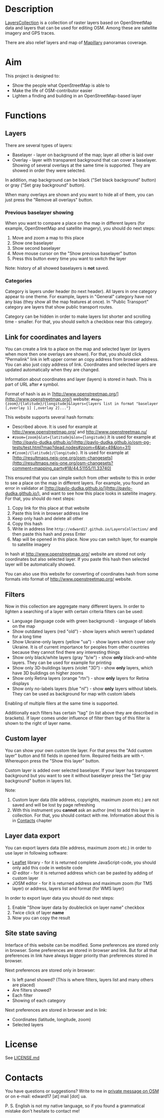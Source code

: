 # Description

[LayersCollection](http://edward17.github.io/LayersCollection/) is a collection of raster layers based on OpenStreetMap data and layers that can be used for editing OSM. Among these are satellite imagery and GPS traces.

There are also relief layers and map of [Mapillary](http://www.mapillary.com/) panoramas coverage.

# Aim

This project is designed to:

* Show the people what OpenStreetMap is able to
* Make the life of OSM-contributor easier
* Lighten a finding and building in an OpenStreetMap-based layer

# Functions

## Layers

There are several types of layers:

* Baselayer - layer on background of the map; layer all other is laid over
* Overlay - layer with transparent background that can cover a baselayer. Showing of several overlays at the same time is supported. They are showed in order they were selected.

In addition, map background can be black ("Set black background" button) or gray ("Set gray background" button).

When many overlays are shown and you want to hide all of them, you can just press the "Remove all overlays" button.

### Previous baselayer showing

When you want to compare a place on the map in different layers (for example, OpenStreetMap and satellite imagery), you should do next steps:

1. Move and zoom a map to this place
2. Show one baselayer
3. Show second baselayer
4. Move mouse cursor on the "Show previous baselayer" button
5. Press this button every time you want to switch the layer

Note: history of all showed baselayers is **not** saved.

### Categories

Category is layers under header (to next header). All layers in one category appear to one theme. For example, layers in "General" category have not any bias (they show all the map features at once). In "Public Transport" category are layers that show public transport routes.

Category can be hidden in order to make layers list shorter and scrolling time - smaller. For that, you should switch a checkbox near this category.

## Link for coordinates and layers

You can create a link to a place on the map and selected layer (or layers when more then one overlays are shown). For that, you should click "Permalink" link in left upper corner an copy address from browser address. You can also just copy address of link. Coordinates and selected layers are updated automatically when they are changed.

Information about coordinates and layer (layers) is stored in hash. This is part of URL after `#` symbol.

Format of hash is as in [http://www.openstreetmap.org/](http://www.openstreetmap.org/) website: `#map={zoom}/{latitude}/{longitude}&layers={layers list in format "baselayer [,overlay 1] [,overlay 2]..."}`

This website supports several hash formats:

* Described above. It is used for example at http://www.openstreetmap.org/ and http://www.openstreetmap.ru/
* `#zoom={zoom}&lat={latitude}&lon={longitude}`.It is used for example at [http://pavlo-dudka.github.io/](http://pavlo-dudka.github.io/osm-pg-tests/test.html?map?dead.nodes#zoom=6&lat=49&lon=31)
* `#{zoom}/{latitude}/{longitude}`. It is used for example at [http://resultmaps.neis-one.org/osm-changesets](http://resultmaps.neis-one.org/osm-changesets?comment=mapping_party#18/44.51155/11.33740)

This ensured that you can simple switch from other website to this in order to see a place on the map in different layers. For example, you found an error in validator at [http://pavlo-dudka.github.io/](http://pavlo-dudka.github.io/), and want to see how this place looks in satellite imagery. For that, you should do next steps:

1. Copy link for this place at that website
2. Paste this link in browser address line
3. Keep only hash and delete all other
4. Copy this hash
5. Write in address line `http://edward17.github.io/LayersCollection/` and then paste this hash and press Enter
6. Map will be opened in this place. Now you can switch layer, for example to satellite imagery

In hash at http://www.openstreetmap.org/ website are stored not only coordinates but also selected layer. If you paste this hash then selected layer will be automatically showed.

You can also use this website for converting of coordinates hash from some formats into format of http://www.openstreetmap.org/ website.

## Filters

Now in this collection are aggregate many different layers. In order to lighten a searching of a layer with certain criteria filters can be used:

* Language (language code with green background) - language of labels on the map
* Show outdated layers (red "old") - show layers which weren't updated for a long time
* Show Ukraine-only layers (yellow "ua") - show layers which cover only Ukraine. It is of current importance for peoples from other countries because they cannot find there any interesting things
* Show only black/white layers (gray "b/w") - show **only** black-and-white layers. They can be used for example for printing
* Show only 3D-buildings layers (violet "3D") - show **only** layers, which have 3D buildings on higher zooms
* Show only Retina layers (orange "rtn") - show **only** layers for Retina displays
* Show only no-labels layers (blue "nl") - show **only** layers without labels. They can be used as background for map with custom labels

Enabling of multiple filers at the same time is supported.

Additionally each filters has certain "tag" (in list above they are described in brackets). If layer comes under influence of filter then tag of this filter is shown to the right of layer name.

## Custom layer

You can show your own custom tile layer. For that press the "Add custom layer" button and fill fields in opened form. Required fields are with `*`. Whereupon press the "Show this layer" button.

Custom layer is added over selected baselayer. If your layer has transparent background but you want to see it without baselayer press the "Set gray background" button in layers list.

Note:

1. Custom layer data (tile address, copyrights, maximum zoom etc.) are not saved and will be lost by page refreshing
2. With this instrument you **cannot** ask an author (me) to add this layer in collection. For that, you should contact with me. Information about this is in [Contacts](https://github.com/Edward17/LayersCollection/blob/gh-pages/README.RU.md#Contacts) chapter

## Layer data export

You can export layers data (tile address, maximum zoom etc.) in order to use layer in following software:

* [Leaflet](http://leafletjs.com/) library - for it is returned complete JavaScript-code, you should only add this code in website code
* iD editor - for it is returned address which can be pasted by adding of custom layer
* JOSM editor - for it is returned address and maximum zoom (for TMS layer) or address, layers list and format (for WMS layer)

In order to export layer data you should do next steps:

1. Enable "Show layer data by doubleclick on layer name" checkbox
2. Twice click of layer **name**
3. Now you can copy the result

## Site state saving

Interface of this website can be modified. Some preferences are stored only in browser. Some preferences are stored in browser and link. But for all that preferences in link have always bigger priority than preferences stored in browser.

Next preferences are stored only in browser:

* Is left panel showed? (This is where filters, layers list and many others are placed)
* Are filters showed?
* Each filter
* Showing of each category

Next preferences are stored in browser and in link:

* Coordinates (latitude, longitude, zoom)
* Selected layers

# License

See [LICENSE.md](https://github.com/Edward17/LayersCollection/blob/gh-pages/LICENSE.md)

# Contacts

You have questions or suggestions? Write to me in [private message on OSM](https://www.openstreetmap.org/message/new/edward17) or on e-mail: edward17 [at] mail [dot] ua.

P. S. English is not my native language, so if you found a grammatical mistake don't hesitate to contact me!